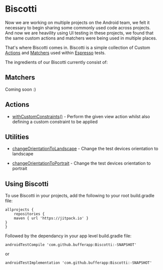 # Biscotti

Now we are working on multiple projects on the Android team, we felt it necessary to begin sharing some commonly used code across projects. And now we are heavility using UI testing in these projects, we found that the same custom actions and matchers were being used in multiple places.

That's where Biscotti comes in. Biscotti is a simple collection of Custom [Actions](https://developer.android.com/reference/android/support/test/espresso/action/ViewActions.html) and [Matchers](https://developer.android.com/reference/android/support/test/espresso/matcher/ViewMatchers.html) used within [Espresso](https://developer.android.com/training/testing/espresso/index.html) tests.


The ingredients of our Biscotti currently consist of:


Matchers
--------

Coming soon :)


Actions
-------

- [withCustomConstraints()](https://github.com/bufferapp/Biscotti/blob/master/app/src/main/java/org/buffer/android/biscotti/BiscottiActions.kt#L13) - 
Perform the given view action whilst also defining a custom constraint to be applied

Utilities
---------

- [changeOrientationToLandscape](https://github.com/bufferapp/Biscotti/blob/master/app/src/main/java/org/buffer/android/biscotti/BiscottiUtil.kt#L11) - Change the test devices orientation to landscape

- [changeOrientationToPortrait](https://github.com/bufferapp/Biscotti/blob/master/app/src/main/java/org/buffer/android/biscotti/BiscottiUtil.kt#L15) - Change the test devices orientation to portrait


Using Biscotti
--------------

To use Biscotti in your projects, add the following to your root build.gradle file:

    allprojects {
        repositories {
	    maven { url 'https://jitpack.io' }
	}   
    }

Followed by the dependancy in your app level build.gradle file:

    androidTestCompile 'com.github.bufferapp:Biscotti:-SNAPSHOT'
    
or
    
    androidTestImplementation 'com.github.bufferapp:Biscotti:-SNAPSHOT'
